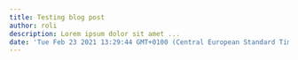 ```yaml
---
title: Testing blog post
author: roli
description: Lorem ipsum dolor sit amet ...
date: 'Tue Feb 23 2021 13:29:44 GMT+0100 (Central European Standard Time)'
---
```

